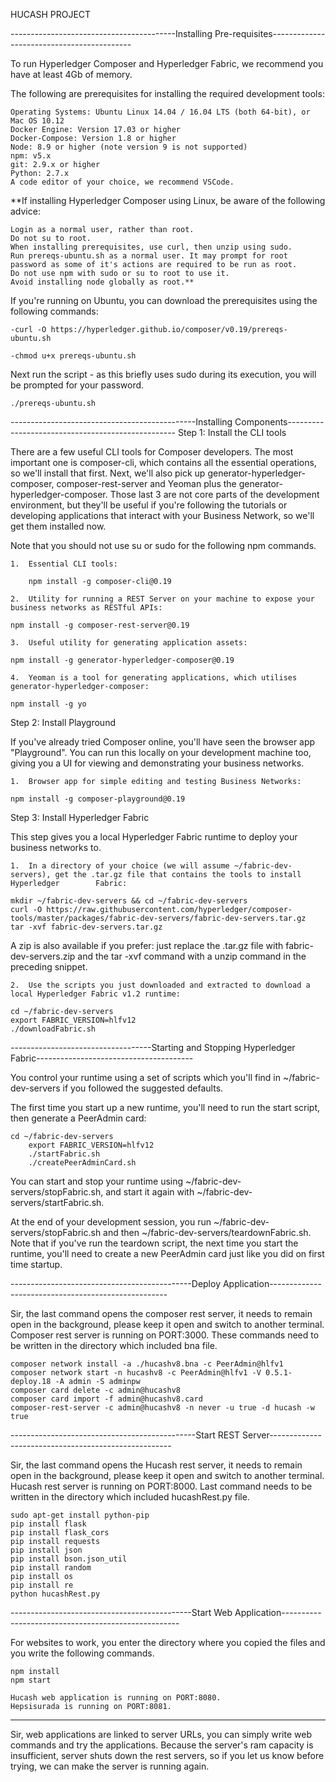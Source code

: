 HUCASH PROJECT


-----------------------------------------Installing Pre-requisites-------------------------------------------

To run Hyperledger Composer and Hyperledger Fabric, we recommend you have at least 4Gb of memory.

The following are prerequisites for installing the required development tools:

    Operating Systems: Ubuntu Linux 14.04 / 16.04 LTS (both 64-bit), or Mac OS 10.12
    Docker Engine: Version 17.03 or higher
    Docker-Compose: Version 1.8 or higher
    Node: 8.9 or higher (note version 9 is not supported)
    npm: v5.x
    git: 2.9.x or higher
    Python: 2.7.x
    A code editor of your choice, we recommend VSCode.

**If installing Hyperledger Composer using Linux, be aware of the following advice:

    Login as a normal user, rather than root.
    Do not su to root.
    When installing prerequisites, use curl, then unzip using sudo.
    Run prereqs-ubuntu.sh as a normal user. It may prompt for root password as some of it's actions are required to be run as root.
    Do not use npm with sudo or su to root to use it.
    Avoid installing node globally as root.**

If you're running on Ubuntu, you can download the prerequisites using the following commands:

	-curl -O https://hyperledger.github.io/composer/v0.19/prereqs-ubuntu.sh

	-chmod u+x prereqs-ubuntu.sh

Next run the script - as this briefly uses sudo during its execution, you will be prompted for your password.

	./prereqs-ubuntu.sh

----------------------------------------------Installing Components--------------------------------------------------
Step 1: Install the CLI tools

There are a few useful CLI tools for Composer developers. The most important one is composer-cli, which contains all the essential operations, so we'll install that first. Next, we'll also pick up generator-hyperledger-composer, composer-rest-server and Yeoman plus the generator-hyperledger-composer. Those last 3 are not core parts of the development environment, but they'll be useful if you're following the tutorials or developing applications that interact with your Business Network, so we'll get them installed now.

Note that you should not use su or sudo for the following npm commands.

    1.	Essential CLI tools:

    	npm install -g composer-cli@0.19

    2.	Utility for running a REST Server on your machine to expose your business networks as RESTful APIs:

	npm install -g composer-rest-server@0.19

    3.	Useful utility for generating application assets:
	
	npm install -g generator-hyperledger-composer@0.19

    4.	Yeoman is a tool for generating applications, which utilises generator-hyperledger-composer:

	npm install -g yo


Step 2: Install Playground

If you've already tried Composer online, you'll have seen the browser app "Playground". You can run this locally on your development machine too, giving you a UI for viewing and demonstrating your business networks.

    1.	Browser app for simple editing and testing Business Networks:
	
	npm install -g composer-playground@0.19


Step 3: Install Hyperledger Fabric

This step gives you a local Hyperledger Fabric runtime to deploy your business networks to.

    1.	In a directory of your choice (we will assume ~/fabric-dev-servers), get the .tar.gz file that contains the tools to install Hyperledger 		Fabric:
	
	mkdir ~/fabric-dev-servers && cd ~/fabric-dev-servers
	curl -O https://raw.githubusercontent.com/hyperledger/composer-tools/master/packages/fabric-dev-servers/fabric-dev-servers.tar.gz
	tar -xvf fabric-dev-servers.tar.gz

A zip is also available if you prefer: just replace the .tar.gz file with fabric-dev-servers.zip and the tar -xvf command with a unzip command in the preceding snippet.

    2.	Use the scripts you just downloaded and extracted to download a local Hyperledger Fabric v1.2 runtime:

	cd ~/fabric-dev-servers
	export FABRIC_VERSION=hlfv12
	./downloadFabric.sh

-----------------------------------Starting and Stopping Hyperledger Fabric---------------------------------------

You control your runtime using a set of scripts which you'll find in ~/fabric-dev-servers if you followed the suggested defaults.
	
The first time you start up a new runtime, you'll need to run the start script, then generate a PeerAdmin card:

	cd ~/fabric-dev-servers
    	export FABRIC_VERSION=hlfv12
    	./startFabric.sh
    	./createPeerAdminCard.sh

You can start and stop your runtime using ~/fabric-dev-servers/stopFabric.sh, and start it again with ~/fabric-dev-servers/startFabric.sh.

At the end of your development session, you run ~/fabric-dev-servers/stopFabric.sh and then ~/fabric-dev-servers/teardownFabric.sh. Note that if you've run the teardown script, the next time you start the runtime, you'll need to create a new PeerAdmin card just like you did on first time startup.

---------------------------------------------Deploy Application----------------------------------------------------

Sir, the last command opens the composer rest server, it needs to remain open in the background,
please keep it open and switch to another terminal. Composer rest server is running on PORT:3000.
These commands need to be written in the directory which included bna file.
	
	composer network install -a ./hucashv8.bna -c PeerAdmin@hlfv1
	composer network start -n hucashv8 -c PeerAdmin@hlfv1 -V 0.5.1-deploy.18 -A admin -S adminpw
	composer card delete -c admin@hucashv8
	composer card import -f admin@hucashv8.card
	composer-rest-server -c admin@hucashv8 -n never -u true -d hucash -w true

----------------------------------------------Start REST Server-----------------------------------------------------

Sir, the last command opens the Hucash rest server, it needs to remain open in the background,
please keep it open and switch to another terminal. Hucash rest server is running on PORT:8000.	
Last command needs to be written in the directory which included hucashRest.py file.

	sudo apt-get install python-pip
	pip install flask 
	pip install flask_cors 
	pip install requests
	pip install json
	pip install bson.json_util
	pip install random 
	pip install os
	pip install re
	python hucashRest.py

---------------------------------------------Start Web Application----------------------------------------------------
	
For websites to work, you enter the directory where you copied the files and you write the following commands.

	npm install
	npm start

	Hucash web application is running on PORT:8080.
	Hepsisurada is running on PORT:8081.

-----------------------------------------------------------------------------------------------------------------------


Sir, web applications are linked to server URLs, you can simply write web commands and try the applications. 
Because the server's ram capacity is insufficient, server shuts down the rest servers, 
so if you let us know before trying, we can make the server is running again.





